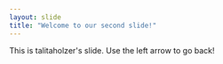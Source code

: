 ```yaml
---
layout: slide
title: "Welcome to our second slide!"
---
```

This is talitaholzer's slide.
Use the left arrow to go back!
